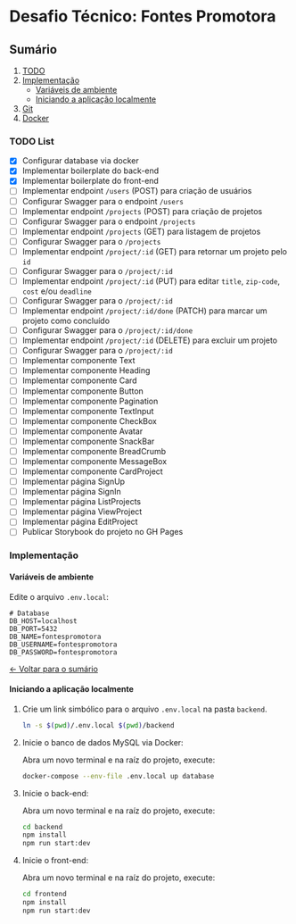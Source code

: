 # Desafio Técnico: Fontes Promotora

## Sumário

1. [TODO](#todo-list)
2. [Implementação](#implementação)
    - [Variáveis de ambiente](#variáveis-de-ambiente)
    - [Iniciando a aplicação localmente](#iniciando-a-aplicação-localmente)
3. [Git](./docs/pt-br/git.md)
4. [Docker](./docs/pt-br/docker.md)

### TODO List

- [x] Configurar database via docker
- [x] Implementar boilerplate do back-end
- [x] Implementar boilerplate do front-end
- [ ] Implementar endpoint `/users` (POST) para criação de usuários
- [ ] Configurar Swagger para o endpoint `/users`
- [ ] Implementar endpoint `/projects` (POST) para criação de projetos
- [ ] Configurar Swagger para o endpoint `/projects`
- [ ] Implementar endpoint `/projects` (GET) para listagem de projetos
- [ ] Configurar Swagger para o `/projects`
- [ ] Implementar endpoint `/project/:id` (GET) para retornar um projeto pelo `id`
- [ ] Configurar Swagger para o `/project/:id`
- [ ] Implementar endpoint `/project/:id` (PUT) para editar `title`, `zip-code`, `cost` e/ou `deadline`
- [ ] Configurar Swagger para o `/project/:id`
- [ ] Implementar endpoint `/project/:id/done` (PATCH) para marcar um projeto como concluído
- [ ] Configurar Swagger para o `/project/:id/done`
- [ ] Implementar endpoint `/project/:id` (DELETE) para excluir um projeto
- [ ] Configurar Swagger para o `/project/:id`
- [ ] Implementar componente Text
- [ ] Implementar componente Heading
- [ ] Implementar componente Card
- [ ] Implementar componente Button
- [ ] Implementar componente Pagination
- [ ] Implementar componente TextInput
- [ ] Implementar componente CheckBox
- [ ] Implementar componente Avatar
- [ ] Implementar componente SnackBar
- [ ] Implementar componente BreadCrumb
- [ ] Implementar componente MessageBox
- [ ] Implementar componente CardProject
- [ ] Implementar página SignUp
- [ ] Implementar página SignIn
- [ ] Implementar página ListProjects
- [ ] Implementar página ViewProject
- [ ] Implementar página EditProject
- [ ] Publicar Storybook do projeto no GH Pages

### Implementação

#### Variáveis de ambiente

Edite o arquivo `.env.local`:

```properties
# Database
DB_HOST=localhost
DB_PORT=5432
DB_NAME=fontespromotora
DB_USERNAME=fontespromotora
DB_PASSWORD=fontespromotora
```

[← Voltar para o sumário](#sumário)

#### Iniciando a aplicação localmente

1. Crie um link simbólico para o arquivo `.env.local` na pasta `backend`.

    ```bash
    ln -s $(pwd)/.env.local $(pwd)/backend  
    ```

2. Inicie o banco de dados MySQL via Docker:

    Abra um novo terminal e na raíz do projeto, execute:

    ```bash
    docker-compose --env-file .env.local up database
    ```

3. Inicie o back-end:

    Abra um novo terminal e na raíz do projeto, execute:

    ```bash
    cd backend
    npm install
    npm run start:dev
    ```

4. Inicie o front-end:

    Abra um novo terminal e na raíz do projeto, execute:

    ```bash
    cd frontend
    npm install
    npm run start:dev
    ```
